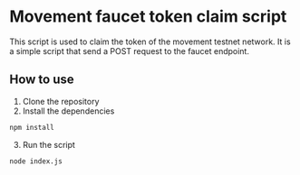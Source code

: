 # Movement faucet token claim script
This script is used to claim the token of the movement testnet network. It is a simple script that send a POST request to the faucet endpoint.

## How to use
1. Clone the repository
2. Install the dependencies
```bash
npm install
```
3. Run the script
```bash
node index.js
```
